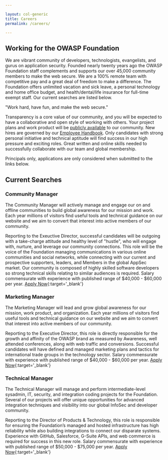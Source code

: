 ```yaml
---

layout: col-generic
title: Careers
permalink: /careers/

---
```


## Working for the OWASP Foundation

We are vibrant community of developers, technologists, evangelists, and gurus on application security. Founded nearly twenty years ago the OWASP Foundation staff complements and supports our over 45,000 community members to make the web secure. We are a 100% remote team with competitive pay and a great deal of freedom to make a difference. The Foundation offers unlimited vacation and sick leave, a personal technology and home office budget, and health/dental/life insurance for full-time exempt staff. Our current searches are listed below.

<p class="callout-mono right">"Work hard, have fun, and make the web secure."</p>

Transparency is a core value of our community, and you will be expected to have a collaborative and open style of working with others. Your project plans and work product will be [publicly available](/www-staff/) to our community. New hires are governed by our [Employee Handbook](/www-policy/employee/). Only candidates with strong personal initiative and technical aptitude will find success in our high pressure and exciting roles. Great written and online skills needed to successfully collaborate with our team and global membership. 

Principals only, applications are only considered when submitted to the links below.

## Current Searches

### Community Manager

The Community Manager will actively manage and engage our on and offline communities to build global awareness for our mission and work. Each year millions of visitors find useful tools and technical guidance on our website and we aim to convert that interest into active members of our community.

Reporting to the Exeuctive Director, successful candidates will be outgoing with a take-charge attitude and healthy level of "hustle", who will engage with, nurture, and leverage our community connections. This role will be the voice of the Foundation managing communications in various online communities and social networks, while connecting with our current and prospective supporters, leaders, and Members in the global AppSec market. Our community is composed of highly skilled software developers so strong technical skills relating to similar audiences is required. Salary commensurate with experience with published range of $40,000 - $60,000 per year. [Apply Now](https://owasp.wufoo.com/forms/employment-application/def/field18=Community%20Manager){:target='_blank'}

### Marketing Manager

The Marketing Manager will lead and grow global awareness for our mission, work product, and organization. Each year millions of visitors find useful tools and technical guidance on our website and we aim to convert that interest into active members of our community.

Reporting to the Executive Director, this role is directly responsible for the growth and affinity of the OWASP brand as measured by Awareness, well attended conferences, along with web traffic and conversions. Successful candidates will have defined and managed marketing plans and tactics for international trade groups in the technology sector. Salary commensurate with experience with published range of $40,000 - $60,000 per year. [Apply Now](https://owasp.wufoo.com/forms/employment-application/def/field18=Marketing%20Manager){:target='_blank'}

### Technical Manager

The Technical Manager will manage and perform intermediate-level sysadmin, IT, security, and integration coding projects for the Foundation. Several of our projects will offer unique opportunities for advanced integration techniques and visibility into our global InfoSec and developer community.

Reporting to the Director of Products & Technology, this role is responsible for ensuring the Foundation’s managed and hosted infrastructure has high reliability while also building integrations to connect our disparate systems. Experience with GitHub, Salesforce, G-Suite APIs, and web commerce is required for success in this new role. Salary commensurate with experience with published range of $50,000 - $75,000 per year. [Apply Now](https://owasp.wufoo.com/forms/employment-application/def/field18=Technology%20Manager){:target='_blank'}
